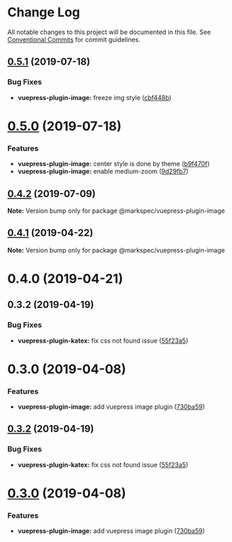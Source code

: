 # Change Log

All notable changes to this project will be documented in this file.
See [Conventional Commits](https://conventionalcommits.org) for commit guidelines.

## [0.5.1](https://github.com/stasson/markspec/compare/@markspec/vuepress-plugin-image@0.5.0...@markspec/vuepress-plugin-image@0.5.1) (2019-07-18)


### Bug Fixes

* **vuepress-plugin-image:** freeze img style ([cbf448b](https://github.com/stasson/markspec/commit/cbf448b))





# [0.5.0](https://github.com/stasson/markspec/compare/@markspec/vuepress-plugin-image@0.4.2...@markspec/vuepress-plugin-image@0.5.0) (2019-07-18)


### Features

* **vuepress-plugin-image:** center style is done by theme ([b9f470f](https://github.com/stasson/markspec/commit/b9f470f))
* **vuepress-plugin-image:** enable medium-zoom ([9d29fb7](https://github.com/stasson/markspec/commit/9d29fb7))





## [0.4.2](https://github.com/stasson/markspec/compare/@markspec/vuepress-plugin-image@0.4.1...@markspec/vuepress-plugin-image@0.4.2) (2019-07-09)

**Note:** Version bump only for package @markspec/vuepress-plugin-image





## [0.4.1](https://github.com/stasson/markspec/compare/@markspec/vuepress-plugin-image@0.4.0...@markspec/vuepress-plugin-image@0.4.1) (2019-04-22)

**Note:** Version bump only for package @markspec/vuepress-plugin-image





# 0.4.0 (2019-04-21)



## 0.3.2 (2019-04-19)


### Bug Fixes

* **vuepress-plugin-katex:** fix css not found issue ([55f23a5](https://github.com/stasson/markspec/commit/55f23a5))



# 0.3.0 (2019-04-08)


### Features

* **vuepress-plugin-image:** add vuepress image plugin ([730ba59](https://github.com/stasson/markspec/commit/730ba59))





## [0.3.2](https://github.com/stasson/markspec/compare/v0.3.1...v0.3.2) (2019-04-19)


### Bug Fixes

* **vuepress-plugin-katex:** fix css not found issue ([55f23a5](https://github.com/stasson/markspec/commit/55f23a5))





# [0.3.0](https://github.com/stasson/markspec/compare/v0.2.0...v0.3.0) (2019-04-08)


### Features

* **vuepress-plugin-image:** add vuepress image plugin ([730ba59](https://github.com/stasson/markspec/commit/730ba59))
